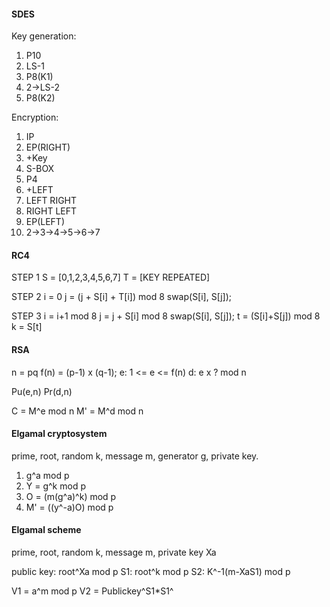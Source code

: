 #### SDES
Key generation:
1. P10
2. LS-1
3. P8(K1)
4. 2->LS-2
5. P8(K2)

Encryption:
1. IP
2. EP(RIGHT)
3. +Key
4. S-BOX
5. P4
6. +LEFT
7. LEFT RIGHT
8. RIGHT LEFT
9. EP(LEFT)
10. 2->3->4->5->6->7

#### RC4
STEP 1
S = [0,1,2,3,4,5,6,7]
T = [KEY REPEATED]

STEP 2
i = 0
j = (j + S[i] + T[i]) mod 8
swap(S[i], S[j]);

STEP 3
i = i+1 mod 8
j = j + S[i] mod 8
swap(S[i], S[j]);
t = (S[i]+S[j]) mod 8
k = S[t]

#### RSA
n = pq
f(n) = (p-1) x (q-1);
e: 1 <= e <= f(n)
d: e x ? mod n

Pu(e,n)
Pr(d,n)

C = M^e mod n
M' = M^d mod n

#### Elgamal cryptosystem
prime, root, random k, message m, generator g, private key.
1. g^a mod p
2. Y = g^k mod p
3. O = (m(g^a)^k) mod p
4. M' = ((y^-a)O) mod p

#### Elgamal scheme
prime, root, random k, message m, private key Xa

public key: root^Xa mod p
S1: root^k mod p
S2: K^-1(m-XaS1) mod p

V1 = a^m mod p
V2 = Publickey^S1\*S1^